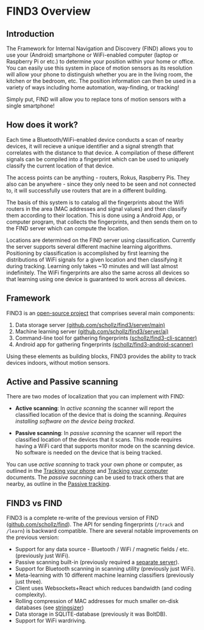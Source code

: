 # FIND3 Overview

## Introduction

The Framework for Internal Navigation and Discovery (FIND) allows you to use your (Android) smartphone or WiFi-enabled computer (laptop or Raspberry Pi or etc.) to determine your position within your home or office. You can easily use this system in place of motion sensors as its resolution will allow your phone to distinguish whether you are in the living room, the kitchen or the bedroom, etc. The position information can then be used in a variety of ways including home automation, way-finding, or tracking!

Simply put, FIND will allow you to replace tons of motion sensors with a single smartphone!

## How does it work?

Each time a Bluetooth/WiFi-enabled device conducts a scan of nearby devices, it will recieve a unique identifier and a signal strength that correlates with the distance to that device. A compilation of these different signals can be compiled into a fingerprint which can be used to uniquely classify the current location of that device.

The access points can be anything - routers, Rokus, Raspberry Pis. They also can be anywhere - since they only need to be seen and not connected to, it will successfully use routers that are in a different building.

The basis of this system is to catalog all the fingerprints about the Wifi routers in the area (MAC addresses and signal values) and then classify them according to their location. This is done using a Android App, or computer program, that collects the fingerprints, and then sends them on to the FIND server which can compute the location. 

Locations are determined on the FIND server using classification. Currently the server supports several different machine learning algorithms. Positioning by classification is accomplished by first learning the distributions of WiFi signals for a given location and then classifying it during tracking. Learning only takes ~10 minutes and will last almost indefinitely. The WiFi fingerprints are also the same across all devices so that learning using one device is guaranteed to work across all devices.

## Framework 

FIND3 is an [open-source project](https://github.com/schollz/find3) that comprises several main components:


1. Data storage server [(github.com/schollz/find3/server/main)](https://github.com/schollz/find3/tree/master/server/main)
2. Machine learning server [(github.com/schollz/find3/server/ai)](https://github.com/schollz/find3/tree/master/server/ai)
3. Command-line tool for gathering fingerprints [(schollz/find3-cli-scanner)](https://github.com/schollz/find3-cli-scanner)
4. Android app for gathering fingerprints [(schollz/find3-android-scanner)](https://github.com/schollz/find3-android-scanner)

Using these elements as building blocks, FIND3 provides the ability to track devices indoors, without motion sensors.


## Active and Passive scanning 

There are two modes of localization that you can implement with FIND:

- **Active scanning**: In *active scanning* the scanner will report the classified location of the device that is doing the scanning. *Requires installing software on the device being tracked*.

- **Passive scanning**: In *passive scanning* the scanner will report the classified location of the devices that it scans. This mode requires having a WiFi card that supports monitor mode on the scanning device. No software is needed on the device that is being tracked.

You can use *active scanning* to track your own phone or computer, as outlined in the [Tracking your phone](/doc/tracking_your_phone.md) and [Tracking your computer](/doc/tracking_your_computer.md) documents. The *passive sacnning* can be used to track others that are nearby, as outline in the [Passive tracking](/doc/passive_tracking.md).

## FIND3 vs FIND

FIND3 is a complete re-write of the previous version of FIND ([github.com/schollz/find](https://github.com/schollz/find)). The API for sending fingerprints (`/track` and `/learn`) is backward compatible. There are several notable improvements on the previous version:

- Support for any data source - Bluetooth / WiFi / magnetic fields / etc. (previously just WiFi).
- Passive scanning built-in (previously required a [separate server](https://github.com/schollz/find-lf)).
- Support for Bluetooth scanning in scanning utility (previously just WiFi).
- Meta-learning with 10 different machine learning classifiers (previously just three).
- Client uses Websockets+React which reduces bandwidth (and coding complexity).
- Rolling compression of MAC addresses for much smaller on-disk databases (see [stringsizer](https://github.com/schollz/stringsizer))
- Data storage in SQLITE-database (previously it was BoltDB).
- Support for WiFi wardriving.


